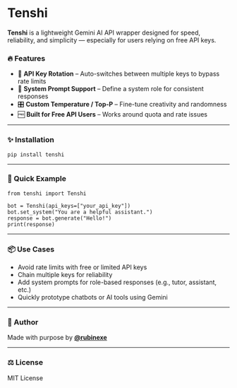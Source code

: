 # Tenshi

**Tenshi** is a lightweight Gemini AI API wrapper designed for speed, reliability, and simplicity — especially for users relying on free API keys.

### 🔥 Features

- 🔁 **API Key Rotation** – Auto-switches between multiple keys to bypass rate limits  
- 💬 **System Prompt Support** – Define a system role for consistent responses  
- 🎛️ **Custom Temperature / Top-P** – Fine-tune creativity and randomness  
- 🆓 **Built for Free API Users** – Works around quota and rate issues  

---

### ✨ Installation
```
pip install tenshi
```
---

### 🚀 Quick Example
```
from tenshi import Tenshi

bot = Tenshi(api_keys=["your_api_key"])
bot.set_system("You are a helpful assistant.")
response = bot.generate("Hello!")
print(response)
```
---

### 📦 Use Cases

- Avoid rate limits with free or limited API keys  
- Chain multiple keys for reliability  
- Add system prompts for role-based responses (e.g., tutor, assistant, etc.)  
- Quickly prototype chatbots or AI tools using Gemini  

---

### 👤 Author

Made with purpose by **[@rubinexe](https://pypi.org/user/rubinexe/)**

---

### ⚖️ License

MIT License
